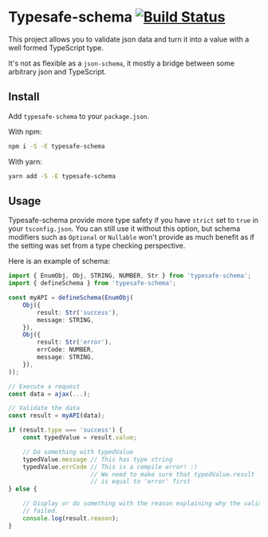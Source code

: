 # Typesafe-schema [![Build Status](https://travis-ci.org/Nemikolh/typesafe-schema.svg?branch=master)](https://travis-ci.org/Nemikolh/typesafe-schema)

This project allows you to validate json data and turn
it into a value with a well formed TypeScript type.

It's not as flexible as a `json-schema`, it mostly a bridge
between some arbitrary json and TypeScript.

## Install

Add `typesafe-schema` to your `package.json`.

With npm:

```bash
npm i -S -E typesafe-schema
```

With yarn:

```bash
yarn add -S -E typesafe-schema
```

## Usage

Typesafe-schema provide more type safety if you have `strict` set to `true`
in your `tsconfig.json`. You can still use it without this option, but schema
modifiers such as `Optional` or `Nullable` won't provide as much benefit as if
the setting was set from a type checking perspective.

Here is an example of schema:

```ts
import { EnumObj, Obj, STRING, NUMBER, Str } from 'typesafe-schema';
import { defineSchema } from 'typesafe-schema';

const myAPI = defineSchema(EnumObj(
    Obj({
        result: Str('success'),
        message: STRING,
    }),
    Obj({
        result: Str('error'),
        errCode: NUMBER,
        message: STRING,
    }),
));

// Execute a request
const data = ajax(...);

// Validate the data
const result = myAPI(data);

if (result.type === 'success') {
    const typedValue = result.value;

    // Do something with typedValue
    typedValue.message // This has type string
    typedValue.errCode // This is a compile error! :)
                       // We need to make sure that typedValue.result
                       // is equal to 'error' first
} else {

    // Display or do something with the reason explaining why the validation
    // failed.
    console.log(result.reason);
}
```